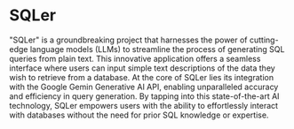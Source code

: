 # SQLer
"SQLer" is a groundbreaking project that harnesses the power of cutting-edge language models (LLMs) to streamline the process of generating SQL queries from plain text. This innovative application offers a seamless interface where users can input simple text descriptions of the data they wish to retrieve from a database. 
At the core of SQLer lies its integration with the Google Gemin Generative AI API, enabling unparalleled accuracy and efficiency in query generation. By tapping into this state-of-the-art AI technology, SQLer empowers users with the ability to effortlessly interact with databases without the need for prior SQL knowledge or expertise.
